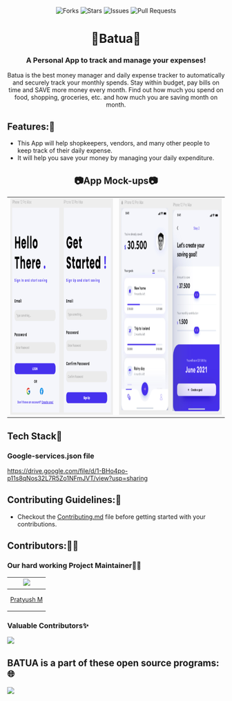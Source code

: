 <div align="center">

![Forks](https://img.shields.io/github/forks/pratyushmp/Batua)
![Stars](https://img.shields.io/github/stars/pratyushmp/Batua)
![Issues](https://img.shields.io/github/issues/pratyushmp/Batua)
![Pull Requests](https://img.shields.io/github/issues-pr/pratyushmp/Batua?)

# 👝Batua👝
### A Personal App to track and manage your expenses!
Batua is the best money manager and daily expense tracker to automatically and securely track your monthly spends. Stay within budget, pay bills on time and SAVE more money every month. Find out how much you spend on food, shopping, groceries, etc. and how much you are saving month on month.

</div>

## Features:🔬

* This App will help shopkeepers, vendors, and many other people to keep track of their daily expense.
* It will help you save your money by managing your daily expenditure.


<div align="center">

## 📷App Mock-ups📷
<table>
<tr>
  <td><img src = "Batua2.png" width = 450 height = 500></td>
  <td><img src = "Batua1.png" width = 450 height = 500></td>
</tr>
</table>

</div>

## Tech Stack🧐
### Google-services.json file
https://drive.google.com/file/d/1-BHo4po-p11s8qNos32L7R5Zo1NFmJVT/view?usp=sharing


## Contributing Guidelines:📝
* Checkout the [Contributing.md](Contributing.md) file before getting started with your contributions.

## Contributors:👨‍💻

### Our hard working Project Maintainer👨‍🏫

|<img src="https://avatars.githubusercontent.com/u/42929557?v=4">
|---------|
|<p align="center">[Pratyush M](https://github.com/pratyushmp)</p>|

### Valuable Contributors✨

<a href="https://github.com/pratyushmp/Batua/graphs/contributors">
  <img src="https://contrib.rocks/image?repo=pratyushmp/Batua" />
</a>

## BATUA is a part of these open source programs:🌐
![](https://miro.medium.com/max/1400/1*c4YgRXYQayOVWxV37ourrw.png)
